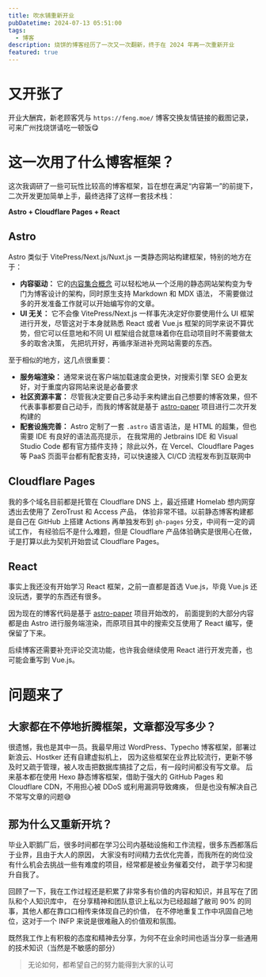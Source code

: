 ```yaml
---
title: 吹水铺重新开业
pubDatetime: 2024-07-13 05:51:00
tags:
  - 博客
description: 烧饼的博客经历了一次又一次翻新，终于在 2024 年再一次重新开业
featured: true
---
```


# 又开张了

开业大酬宾，新老顾客凭与 `https://feng.moe/` 博客交换友情链接的截图记录，可来广州找烧饼请吃一顿饭😋

# 这一次用了什么博客框架？

这次我调研了一些可玩性比较高的博客框架，旨在想在满足“内容第一”的前提下，二次开发更加简单上手，最终选择了这样一套技术栈：

**Astro + Cloudflare Pages + React**

## Astro

Astro 类似于 VitePress/Next.js/Nuxt.js 一类静态网站构建框架，特别的地方在于：

- **内容驱动：** 它的[内容集合概念](https://docs.astro.build/en/guides/content/#managing-content-pages)
  可以轻松地从一个泛用的静态网站架构变为专门为博客设计的架构，同时原生支持 Markdown 和 MDX 语法，
  不需要做过多的开发准备工作就可以开始编写你的文章。
- **UI 无关：** 它不会像 VitePress/Next.js 一样事先决定好你要使用什么 UI 框架进行开发，尽管这对于本身就熟悉 React 或者
  Vue.js 框架的同学来说不算优势，但它可以任意地和不同 UI 框架组合就意味着你在启动项目时不需要做太多的取舍决策，
  先把坑开好，再循序渐进补充网站需要的东西。

至于相似的地方，这几点很重要：

- **服务端渲染：** 通常来说在客户端加载速度会更快，对搜索引擎 SEO 会更友好，对于重度内容网站来说是必备要求
- **社区资源丰富：**
  尽管我决定要自己多动手来构建出自己想要的博客效果，但不代表事事都要自己动手，而我的博客就是基于
  [astro-paper](https://astro-paper.pages.dev/) 项目进行二次开发构建的
- **配套设施完善：** Astro 定制了一套 `.astro` 语言语法，是 HTML 的超集，但也需要 IDE 有良好的语法高亮提示，
  在我常用的 Jetbrains IDE 和 Visual Studio Code 都有官方插件支持；
  除此以外，在 Vercel、Cloudflare Pages 等 PaaS 页面平台都有配套支持，可以快速接入 CI/CD 流程发布到互联网中

## Cloudflare Pages

我的多个域名目前都是托管在 Cloudflare DNS 上，最近搭建 Homelab 想内网穿透出去使用了 ZeroTrust 和 Access 产品，
体验非常不错。以前静态博客构建都是自己在 GitHub 上搭建 Actions 再单独发布到 `gh-pages` 分支，中间有一定的调试工作，
有经验后不是什么难题，但是 Cloudflare 产品体验确实是很用心在做，于是打算以此为契机开始尝试 Cloudflare Pages。

## React

事实上我还没有开始学习 React 框架，之前一直都是首选 Vue.js，毕竟 Vue.js 还没玩透，要学的东西还有很多。

因为现在的博客代码是基于 [astro-paper](https://astro-paper.pages.dev/) 项目开始改的，
前面提到的大部分内容都是由 Astro 进行服务端渲染，而原项目其中的搜索交互使用了 React 编写，便保留了下来。

后续博客还需要补充评论交流功能，也许我会继续使用 React 进行开发完善，也可能会重写到 Vue.js。

# 问题来了

## 大家都在不停地折腾框架，文章都没写多少？

很遗憾，我也是其中一员。我最早用过 WordPress、Typecho 博客框架，部署过新浪云、Hostker 还有自建虚拟机上，
因为这些框架在业界比较流行，更新不够及时又疏于管理，被人攻击把数据库搞挂了之后，有一段时间都没有写文章。
后来基本都在使用 Hexo 静态博客框架，借助于强大的 GitHub Pages 和 Cloudflare CDN，不用担心被 DDoS 或利用漏洞导致瘫痪，
但是也没有解决自己不常写文章的问题😅

## 那为什么又重新开坑？

毕业入职鹅厂后，很多时间都在学习公司内基础设施和工作流程，很多东西都落后于业界，且由于大人的原因，
大家没有时间精力去优化完善，而我所在的岗位没有什么机会去挑战一些有难度的项目，经常都是被业务催着交付，
疏于学习和提升自我了。

回顾了一下，我在工作过程还是积累了非常多有价值的内容和知识，并且写在了团队和个人知识库中，
在分享精神和团队意识上私以为已经超越了敝司 90% 的同事，其他人都在靠口口相传来体现自己的价值，
在不停地重复工作中巩固自己地位，这对于一个 INFP 来说是很难融入的价值观和氛围。

既然我工作上有积极的态度和精神去分享，为何不在业余时间也适当分享一些通用的技术知识（当然是不敏感的部分）

> 无论如何，都希望自己的努力能得到大家的认可
